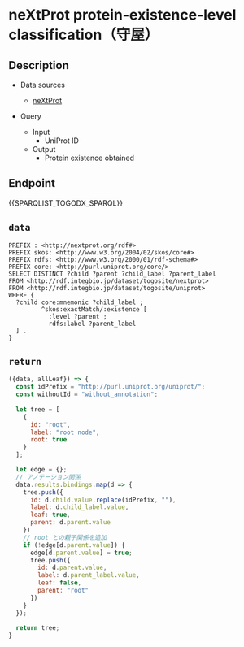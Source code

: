 # neXtProt protein-existence-level classification（守屋）

## Description

- Data sources
    - [neXtProt](https://www.nextprot.org/)

- Query
    - Input
        - UniProt ID
    - Output
        - Protein existence obtained

## Endpoint 
{{SPARQLIST_TOGODX_SPARQL}}

## `data`
```sparql
PREFIX : <http://nextprot.org/rdf#>
PREFIX skos: <http://www.w3.org/2004/02/skos/core#>
PREFIX rdfs: <http://www.w3.org/2000/01/rdf-schema#>
PREFIX core: <http://purl.uniprot.org/core/>
SELECT DISTINCT ?child ?parent ?child_label ?parent_label
FROM <http://rdf.integbio.jp/dataset/togosite/nextprot>
FROM <http://rdf.integbio.jp/dataset/togosite/uniprot>
WHERE {
  ?child core:mnemonic ?child_label ;
         ^skos:exactMatch/:existence [
           :level ?parent ;
           rdfs:label ?parent_label
  ] .
}
```

## `return`
```javascript
({data, allLeaf}) => {
  const idPrefix = "http://purl.uniprot.org/uniprot/";
  const withoutId = "without_annotation";
  
  let tree = [
    {
      id: "root",
      label: "root node",
      root: true
    }
  ];

  let edge = {};
  // アノテーション関係
  data.results.bindings.map(d => {
    tree.push({
      id: d.child.value.replace(idPrefix, ""),
      label: d.child_label.value,
      leaf: true,
      parent: d.parent.value
    })
    // root との親子関係を追加
    if (!edge[d.parent.value]) {
      edge[d.parent.value] = true;
      tree.push({     
        id: d.parent.value,
        label: d.parent_label.value,
        leaf: false,
        parent: "root"
      })
    }
  });
  
  return tree;
}
```